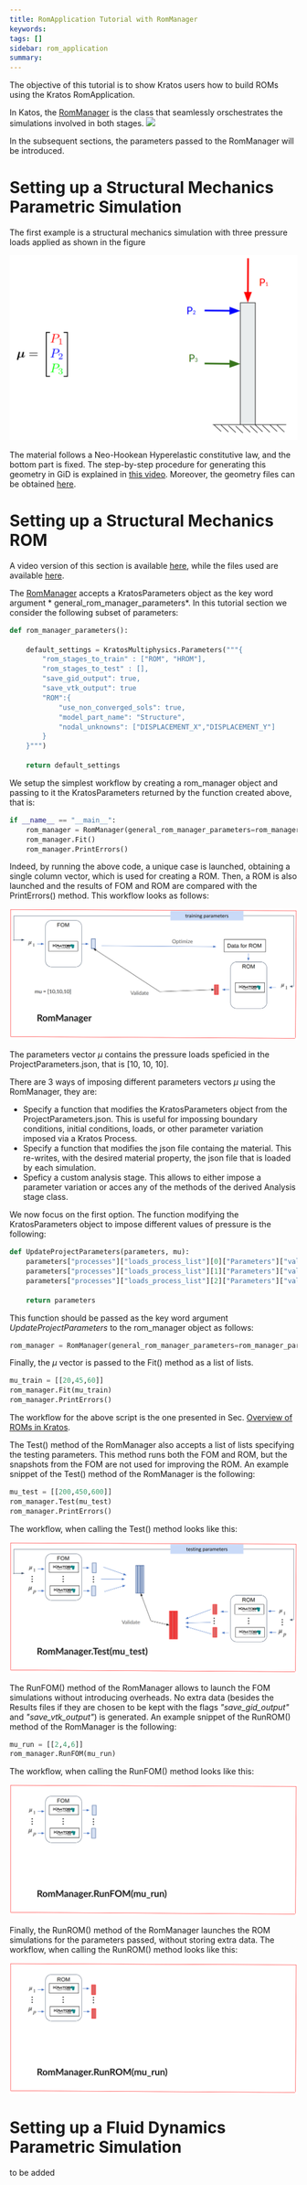 ```yaml
---
title: RomApplication Tutorial with RomManager
keywords:
tags: []
sidebar: rom_application
summary:
---
```


The objective of this tutorial is to show Kratos users how to build ROMs using the Kratos RomApplication.

In Katos, the [RomManager](https://github.com/KratosMultiphysics/Kratos/blob/master/applications/RomApplication/python_scripts/rom_manager.py) is the class that seamlessly orschestrates the simulations involved in both stages. ![](https://raw.githubusercontent.com/KratosMultiphysics/Documentation/master/RomApp_AddFigures/RomApp_Tutorial/Figures/RomTutorial_1_1.png)

In the subsequent sections, the parameters passed to the RomManager will be introduced.


# Setting up a Structural Mechanics Parametric Simulation

The first example is a structural mechanics simulation with three pressure loads applied as shown in the figure

![](https://raw.githubusercontent.com/KratosMultiphysics/Documentation/master/RomApp_Tutorial/Figures/RomTutorial_2_1.png)

The material follows a Neo-Hookean Hyperelastic constitutive law, and the bottom part is fixed. The step-by-step procedure for generating this geometry in GiD is explained in [this video](https://youtu.be/3gJIHf5gQ88?si=5gPumMJTlYwBL0e3). Moreover, the geometry files can be obtained [here](https://github.com/KratosMultiphysics/Documentation/tree/master/RomApp_Tutorial/RomAppTutorial_Part2).



# Setting up a Structural Mechanics ROM

A video version of this section is available [here](https://youtu.be/KtO-XxbgLwU?si=MEmMpKlW1LOJaCTW), while the files used are available [here](https://github.com/KratosMultiphysics/Documentation/tree/master/RomApp_Tutorial/RomAppTutorial_Part3).


The [RomManager](https://github.com/KratosMultiphysics/Kratos/blob/master/applications/RomApplication/python_scripts/rom_manager.py) accepts a KratosParameters object as the key word argument * general_rom_manager_parameters*. In this tutorial section we consider the following subset of parameters:

```python
def rom_manager_parameters():

    default_settings = KratosMultiphysics.Parameters("""{
        "rom_stages_to_train" : ["ROM", "HROM"],
        "rom_stages_to_test" : [],
        "save_gid_output": true,
        "save_vtk_output": true
        "ROM":{
            "use_non_converged_sols": true,
            "model_part_name": "Structure",
            "nodal_unknowns": ["DISPLACEMENT_X","DISPLACEMENT_Y"]
        }
    }""")

    return default_settings
```

We setup the simplest workflow by creating a rom_manager object and passing to it the KratosParameters returned by the function created above, that is:

```python
if __name__ == "__main__":
    rom_manager = RomManager(general_rom_manager_parameters=rom_manager_parameters())
    rom_manager.Fit()
    rom_manager.PrintErrors()
```

Indeed, by running the above code, a unique case is launched, obtaining a single column vector, which is used for creating a ROM. Then, a ROM is also launched and the results of FOM and ROM are compared with the PrintErrors() method. This workflow looks as follows:

![](https://raw.githubusercontent.com/KratosMultiphysics/Documentation/master/RomApp_Tutorial/Figures/RomTutorial_3_1.png)


The parameters vector $\mu$ contains the pressure loads speficied in the ProjectParameters.json, that is [10, 10, 10].

There are 3 ways of imposing different parameters vectors $\mu$ using the RomManager, they are:

- Specify a function that modifies the KratosParameters object from the ProjectParameters.json. This is useful for impossing boundary conditions, initial conditions, loads, or other parameter variation imposed via a Kratos Process.
- Specify a function that modifies the json file containg the material. This re-writes, with the desired material property, the json file that is loaded by each simulation.
- Speficy a custom analysis stage. This allows to either impose a parameter variation or acces any of the methods of the derived Analysis stage class.


We now focus on the first option. The function modifying the KratosParameters object to impose different values of pressure is the following:

```python
def UpdateProjectParameters(parameters, mu):
    parameters["processes"]["loads_process_list"][0]["Parameters"]["value"].SetDouble(mu[0])
    parameters["processes"]["loads_process_list"][1]["Parameters"]["value"].SetDouble(mu[1])
    parameters["processes"]["loads_process_list"][2]["Parameters"]["value"].SetDouble(mu[2])

    return parameters

```


This function should be passed as the key word argument *UpdateProjectParameters* to the rom_manager object as follows:

```python
rom_manager = RomManager(general_rom_manager_parameters=rom_manager_parameters(), UpdateProjectParameters=UpdateProjectParameters)

```

Finally, the $\mu$ vector is passed to the Fit() method as a list of lists.

```python
mu_train = [[20,45,60]]
rom_manager.Fit(mu_train)
rom_manager.PrintErrors()
```

The workflow for the above script is the one presented in Sec. [Overview of ROMs in Kratos](#overview-of-roms-in-kratos).


The Test() method of the RomManager also accepts a list of lists specifying the testing parameters. This method runs both the FOM and ROM, but the snapshots from the FOM are not used for improving the ROM. An example snippet of the Test() method of the RomManager is the following:

```python
mu_test = [[200,450,600]]
rom_manager.Test(mu_test)
rom_manager.PrintErrors()
```

The workflow, when calling the Test() method looks like this:

![](https://raw.githubusercontent.com/KratosMultiphysics/Documentation/master/RomApp_Tutorial/Figures/RomTutorial_3_2.png)

The RunFOM() method of the RomManager allows to launch the FOM simulations without introducing overheads. No extra data (besides the Results files if they are chosen to be kept with the flags *"save_gid_output"* and *"save_vtk_output"*) is generated.  An example snippet of the RunROM() method of the RomManager is the following:

```python
mu_run = [[2,4,6]]
rom_manager.RunFOM(mu_run)
```

The workflow, when calling the RunFOM() method looks like this:

![](https://raw.githubusercontent.com/KratosMultiphysics/Documentation/master/RomApp_Tutorial/Figures/RomTutorial_3_3.png)


Finally, the RunROM() method of the RomManager launches the ROM simulations for the parameters passed, without storing extra data. The workflow, when calling the RunROM() method looks like this:

![](https://raw.githubusercontent.com/KratosMultiphysics/Documentation/master/RomApp_Tutorial/Figures/RomTutorial_3_4.png)



# Setting up a Fluid Dynamics Parametric Simulation
to be added
